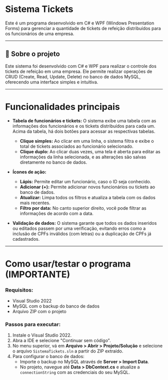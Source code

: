 # Sistema Tickets

Este é um programa desenvolvido em C# e WPF (Windows Presentation Forms) para gerenciar a quantidade de tickets de refeição distribuídos para os funcionários de uma empresa.

---

## 🌱 Sobre o projeto

Este sistema foi desenvolvido com C# e WPF para realizar o controle dos tickets de refeição em uma empresa. Ele permite realizar operações de CRUD (Create, Read, Update, Delete) no banco de dados MySQL, oferecendo uma interface simples e intuitiva.

---

# Funcionalidades principais

- **Tabela de funcionários e tickets:** O sistema exibe uma tabela com as informações dos funcionários e os tickets distribuídos para cada um. Acima da tabela, há dois botões para acessar as respectivas tabelas.  
  - **Clique simples:** Ao clicar em uma linha, o sistema filtra e exibe o total de tickets associados ao funcionário selecionado.  
  - **Clique duplo:** Ao clicar duas vezes, uma tela é aberta para editar as informações da linha selecionada, e as alterações são salvas diretamente no banco de dados.

- **Ícones de ação:**
  - **Lápis:** Permite editar um funcionário, caso o ID seja conhecido.
  - **Adicionar (+):** Permite adicionar novos funcionários ou tickets ao banco de dados.
  - **Atualizar:** Limpa todos os filtros e atualiza a tabela com os dados mais recentes.
  - **Filtro por data:** No canto superior direito, você pode filtrar as informações de acordo com a data.

- **Validação de dados:** O sistema garante que todos os dados inseridos ou editados passem por uma verificação, evitando erros como a inclusão de CPFs inválidos (com letras) ou a duplicação de CPFs já cadastrados.

---

# Como usar/testar o programa (IMPORTANTE)

### Requisitos:
- Visual Studio 2022
- MySQL com o backup do banco de dados
- Arquivo ZIP com o projeto

### Passos para executar:
1. Instale o Visual Studio 2022.
2. Abra a IDE e selecione "Continuar sem código".
3. No menu superior, vá em **Arquivo > Abrir > Projeto/Solução** e selecione o arquivo `SistemaTickets.sln` a partir do ZIP extraído.
4. Para configurar o banco de dados:
   - Importe o backup no MySQL através de **Server > Import Data**.
   - No projeto, navegue até **Data > DbContext.cs** e atualize a `connectionString` com as credenciais do seu MySQL.

